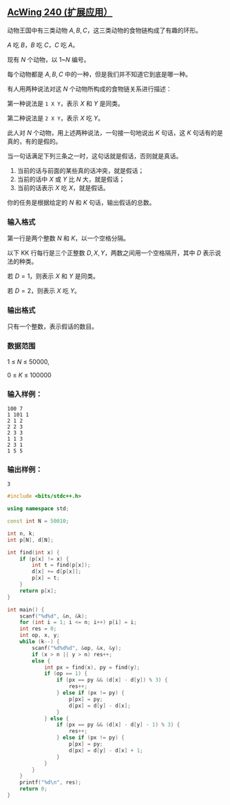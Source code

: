 ## [AcWing 240 (扩展应用）](https://www.acwing.com/problem/content/description/242/)

动物王国中有三类动物 $A,B,C$，这三类动物的食物链构成了有趣的环形。

$A$ 吃 $B$，$B$ 吃 $C$，$C$ 吃 $A$。

现有 $N$ 个动物，以 $1$~$N$ 编号。

每个动物都是 $A,B,C$ 中的一种，但是我们并不知道它到底是哪一种。

有人用两种说法对这 $N$ 个动物所构成的食物链关系进行描述：

第一种说法是 `1 X Y`，表示 $X$ 和 $Y$ 是同类。

第二种说法是 `2 X Y`，表示 $X$ 吃 $Y$。

此人对 $N$ 个动物，用上述两种说法，一句接一句地说出 $K$ 句话，这 $K$ 句话有的是真的，有的是假的。

当一句话满足下列三条之一时，这句话就是假话，否则就是真话。

1. 当前的话与前面的某些真的话冲突，就是假话；
2. 当前的话中 $X$ 或 $Y$ 比 $N$ 大，就是假话；
3. 当前的话表示 $X$ 吃 $X$，就是假话。

你的任务是根据给定的 $N$ 和 $K$ 句话，输出假话的总数。

### **输入格式**

第一行是两个整数 $N$ 和 $K$，以一个空格分隔。

以下 KK 行每行是三个正整数 $D,X,Y$，两数之间用一个空格隔开，其中 $D$ 表示说法的种类。

若 $D=1$，则表示 $X$ 和 $Y$ 是同类。

若 $D=2$，则表示 $X$ 吃 $Y$。

### **输出格式**

只有一个整数，表示假话的数目。

### **数据范围**

1 ≤ $N$ ≤ 50000,

0 ≤ $K$ ≤ 100000

### **输入样例：**

```
100 7
1 101 1
2 1 2
2 2 3
2 3 3
1 1 3
2 3 1
1 5 5
```

### **输出样例：**

```
3
```

```cpp
#include <bits/stdc++.h>

using namespace std;

const int N = 50010;

int n, k;
int p[N], d[N];

int find(int x) {
    if (p[x] != x) {
        int t = find(p[x]);
        d[x] += d[p[x]];
        p[x] = t;
    }
    return p[x];
}

int main() {
    scanf("%d%d", &n, &k);
    for (int i = 1; i <= n; i++) p[i] = i;
    int res = 0;
    int op, x, y;
    while (k--) {
        scanf("%d%d%d", &op, &x, &y);
        if (x > n || y > n) res++;
        else {
            int px = find(x), py = find(y);
            if (op == 1) {
                if (px == py && (d[x] - d[y]) % 3) {
                    res++;
                } else if (px != py) {
                    p[px] = py;
                    d[px] = d[y] - d[x];
                }
            } else {
                if (px == py && (d[x] - d[y] - 1) % 3) {
                    res++;
                } else if (px != py) {
                    p[px] = py;
                    d[px] = d[y] - d[x] + 1;
                }
            }
        }
    }
    printf("%d\n", res);
    return 0;
}
```